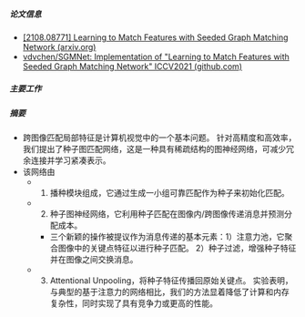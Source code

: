 ##### 论文信息
- [[2108.08771] Learning to Match Features with Seeded Graph Matching Network (arxiv.org)](https://arxiv.org/abs/2108.08771)
- [vdvchen/SGMNet: Implementation of "Learning to Match Features with Seeded Graph Matching Network" ICCV2021 (github.com)](https://github.com/vdvchen/SGMNet?utm_source=catalyzex.com)
##### 主要工作

##### 摘要
- 跨图像匹配局部特征是计算机视觉中的一个基本问题。 针对高精度和高效率，我们提出了种子图匹配网络，这是一种具有稀疏结构的图神经网络，可减少冗余连接并学习紧凑表示。
-  该网络由 
	- 1) 播种模块组成，它通过生成一小组可靠匹配作为种子来初始化匹配。 
	- 2) 种子图神经网络，它利用种子匹配在图像内/跨图像传递消息并预测分配成本。
		-  三个新颖的操作被提议作为消息传递的基本元素：1）注意力池，它聚合图像中的关键点特征以进行种子匹配。 2）种子过滤，增强种子特征并在图像之间交换消息。 
	- 3) Attentional Unpooling，将种子特征传播回原始关键点。 实验表明，与典型的基于注意力的网络相比，我们的方法显着降低了计算和内存复杂性，同时实现了具有竞争力或更高的性能。